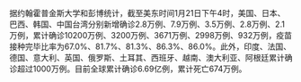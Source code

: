 据约翰霍普金斯大学和彭博统计，截至美东时间1月21日下午4时，美国、日本、巴西、韩国、中国台湾分别新增确诊2.8万例、7.9万例、3.5万例、2.8万例、2.1万例，累计确诊10200万例、3200万例、3671万例、2998万例、932万例，疫苗接种完毕比率为67.0%、81.7%、81.3%、86.3%、86.0%。此外，印度、法国、德国、意大利、英国、俄罗斯、土耳其、西班牙、越南、澳大利亚、阿根廷累计确诊超过1000万例。目前全球累计确诊6.69亿例，累计死亡674万例。
